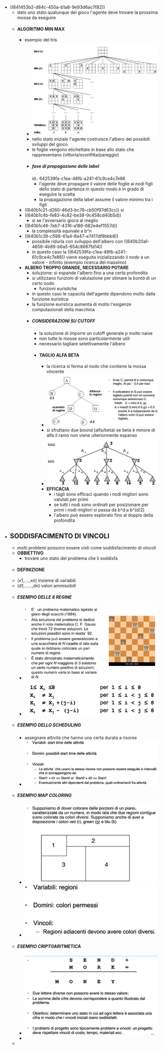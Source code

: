 - ((641453b2-d84c-450a-b1a8-9e93d6ac7f82))
	- dato uno stato qualunque del gioco l'agente deve trovare la prossima mossa da eseguire
	- #### ALGORITMO MIN MAX
		- esempio del tris
			- ![image.png](../assets/image_1680161013578_0.png)
			- nello stato iniziale l'agente costruisce l'albero dei possibili sviluppi del gioco
			- le foglie vengono etichettate in base allo stato che rappresentano (vittoria/sconfitta/pareggio)
			- ##### fase di propagazione delle label
			  id:: 642539fa-c1ea-48fb-a241-61c9ce4c7e86
				- l'agente deve propagare il valore delle foglie ai nodi figli dello stato di partenza in questo modo è in grado di eseguire la scelta
				- la propagazione della label assume il valore minimo tra i figli
		- ((640b1c21-d260-46d3-bc78-cb50f97d63cc)) si
		- ((640b1c4b-fe83-4c82-be38-9c458cd40b5d))
			- si se l'avversario gioca al meglio
		- ((640b1c46-7eb7-4316-a186-682e4ef1557d))
			- la complessità equivale a b^n
		- ((640b1c39-c598-41a4-8a47-e7417df9bbb8))
			- possibile ridurla con sviluppo dell'albero con ((640b20a1-4658-4b89-b6a5-654c8667fd14))
			- in questo caso la ((642539fa-c1ea-48fb-a241-61c9ce4c7e86)) viene eseguita inizializzando il nodo a un valore - infinito (esempio ricerca del massimo)
		- **ALBERO TROPPO GRANDE, NECESSARIO POTARE**
			- soluzione: si espande l'albero fino a una certa profondita
			- si utilizzano funzioni di valutazione per stimare la *bontà* di un certo nodo
				- funzioni eurisitche
			- in questo caso le capacita dell'agente dipendono molto dalla funzione euristica
			- la funzione euristica aumenta di molto l'esigenze computazionali della macchina
			- ##### CONSIDERAZIONI SU CUTOFF
				- la soluzione di imporre un cutoff generale p molto naive
				- non tutte le mosse sono particolarmente utili
				- necessario tagliare selettivamente l'albero
				- #### TAGLIO ALFA BETA
					- la ricerca si ferma al nodo che contiene la mossa vincente
					- ![image.png](../assets/image_1680164385770_0.png)
					- si sfruttano due bound (alfa/beta) se beta è minore di alfa il ramo non viene ulteriormente espanso
					- ![image.png](../assets/image_1680164557250_0.png)
					- **EFFICACIA**
						- i tagli sono efficaci quando i nodi migliori sono valutati per primi
						- se tutti i nodi sono ordinati per posizionare per primi i nodi migliori si passa da b^d a b^(d/2)
						- l'albero può essere esplorato fino al doppio della profondita
- ## SODDISFACIMENTO DI VINCOLI
	- molti problemi possono essere visti come soddisfacimento di vincoli
	- **OBBIETTIVO**
		- trovare uno stato del problema che li soddisfa
	- #### DEFINIZIONE
	- (x1,....,xn) insieme di variabili
	- (d1,......,dn) valori ammissibili
	- ##### ESEMPIO DELLE 8 REGINE
		- ![image.png](../assets/image_1680168077645_0.png)
		- ![image.png](../assets/image_1680168097248_0.png)
	- ##### ESEMPIO DELLO SCHEDULING
		- assegnare attività che hanno una certa durata a risorse
		- ![image.png](../assets/image_1680168216026_0.png)
	- ##### ESEMPIO MAP COLORING
		- ![image.png](../assets/image_1680168405449_0.png)
		- ![image.png](../assets/image_1680168428930_0.png)
	- ##### ESEMPIO CRIPTOARITMETICA
		- ![image.png](../assets/image_1680168770149_0.png)
		-
	-